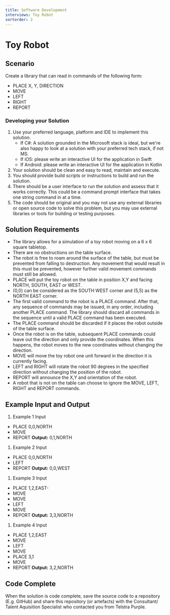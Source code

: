 ```yaml
---
title: Software Development
interviews: Toy Robot
sortorder: 2
---
```


# Toy Robot

## Scenario

Create a library that can read in commands of the following form:

- PLACE X, Y, DIRECTION
- MOVE
- LEFT
- RIGHT
- REPORT

### Developing your Solution

1. Use your preferred language, platform and IDE to implement this solution.
    - If C#: A solution grounded in the Microsoft stack is ideal, but we're also happy to look at a solution with your preferred tech stack, if not MS.
    - If iOS: please write an interactive UI for the application in Swift
    - If Android: please write an interactive UI for the application in Kotlin
2.  Your solution should be clean and easy to read, maintain and execute.
3. You should provide build scripts or instructions to build and run the solution.
4. There should be a user interface to run the solution and assess that it works correctly. This could be a command prompt interface that takes one string command in at a time.
5. The code should be original and you may not use any external libraries or open source code to solve this problem, but you may use external libraries or tools for building or testing purposes.

## Solution Requirements

- The library allows for a simulation of a toy robot moving on a 6 x 6 square tabletop.
- There are no obstructions on the table surface.
- The robot is free to roam around the surface of the table, but must be prevented from falling to destruction. Any movement that would result in this must be prevented, however further valid movement commands must still be allowed.
- PLACE will put the toy robot on the table in position X,Y and facing NORTH, SOUTH, EAST or WEST.
- (0,0) can be considered as the SOUTH WEST corner and (5,5) as the NORTH EAST corner.
- The first valid command to the robot is a PLACE command. After that, any sequence of commands may be issued, in any order, including another PLACE command. The library should discard all commands in the sequence until a valid PLACE command has been executed.
- The PLACE command should be discarded if it places the robot outside of the table surface.
- Once the robot is on the table, subsequent PLACE commands could leave out the direction and only provide the coordinates. When this happens, the robot moves to the new coordinates without changing the direction.
- MOVE will move the toy robot one unit forward in the direction it is currently facing.
- LEFT and RIGHT will rotate the robot 90 degrees in the specified direction without changing the position of the robot.
- REPORT will announce the X,Y and orientation of the robot.
- A robot that is not on the table can choose to ignore the MOVE, LEFT, RIGHT and REPORT commands.

## Example Input and Output

1. Example 1 Input

- PLACE 0,0,NORTH
- MOVE
- REPORT
**Output:** 0,1,NORTH

1. Example 2 Input

- PLACE 0,0,NORTH
- LEFT
- REPORT
**Output:** 0,0,WEST

1. Example 3 Input

- PLACE 1,2,EAST-
- MOVE
- MOVE
- LEFT
- MOVE
- REPORT
**Output:** 3,3,NORTH

1. Example 4 Input

- PLACE 1,2,EAST
- MOVE
- LEFT
- MOVE
- PLACE 3,1
- MOVE
- REPORT
**Output:** 3,2,NORTH

## Code Complete

When the solution is code complete, save the source code to a repository (E.g. GitHub) and share this repository (or artefacts) with the Consultant/ Talent Aquisition Specialist who contacted you from Telstra Purple.
